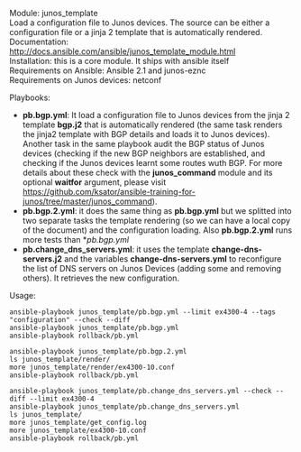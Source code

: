 Module: junos_template  
Load a configuration file to Junos devices. The source can be either a configuration file or a jinja 2 template that is automatically rendered.  
Documentation: http://docs.ansible.com/ansible/junos_template_module.html  
Installation: this is a core module. It ships with ansible itself   
Requirements on Ansible: Ansible 2.1 and junos-eznc  
Requirements on  Junos devices: netconf  

Playbooks:  
- **pb.bgp.yml**: It load a configuration file to Junos devices from the jinja 2 template **bgp.j2** that is automatically rendered (the same task renders the jinja2 template with BGP details and loads it to Junos devices).  
Another task in the same playbook audit the BGP status of Junos devices (checking if the new BGP neighbors are established, and checking if the Junos devices learnt some routes wuth BGP. For more details about these check with the **junos_command** module and its optional **waitfor** argument, please visit https://github.com/ksator/ansible-training-for-junos/tree/master/junos_command).  
- **pb.bgp.2.yml**: it does the same thing as **pb.bgp.yml** but we splitted into two separate tasks the template rendering (so we can have a local copy of the document) and the configuration loading. Also **pb.bgp.2.yml** runs more tests than **pb.bgp.yml* 
- **pb.change_dns_servers.yml**: it uses the template **change-dns-servers.j2** and the variables **change-dns-servers.yml** to reconfigure the list of DNS servers on Junos Devices (adding some and removing others). It retrieves the new configuration. 

Usage:
```
ansible-playbook junos_template/pb.bgp.yml --limit ex4300-4 --tags "configuration" --check --diff  
ansible-playbook junos_template/pb.bgp.yml  
ansible-playbook rollback/pb.yml

ansible-playbook junos_template/pb.bgp.2.yml  
ls junos_template/render/   
more junos_template/render/ex4300-10.conf
ansible-playbook rollback/pb.yml

ansible-playbook junos_template/pb.change_dns_servers.yml --check --diff --limit ex4300-4
ansible-playbook junos_template/pb.change_dns_servers.yml
ls junos_template/   
more junos_template/get_config.log
more junos_template/ex4300-10.conf
ansible-playbook rollback/pb.yml

```

